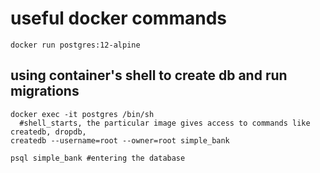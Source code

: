 # useful docker commands

```shell
docker run postgres:12-alpine 
```


## using container's shell to create db and run migrations

```shell
docker exec -it postgres /bin/sh 
  #shell_starts, the particular image gives access to commands like createdb, dropdb,   
createdb --username=root --owner=root simple_bank

psql simple_bank #entering the database

```
```
